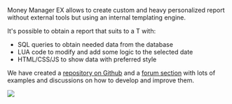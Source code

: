 Money Manager EX allows to create custom and heavy personalized report without external tools but using an internal templating engine.

It's possible to obtain a report that suits to a T with:
- SQL queries to obtain needed data from the database
- LUA code to modify and add some logic to the selected date
- HTML/CSS/JS to show data with preferred style

We have created a [repository on Github](https://www.moneymanagerex.org/component/weblinks/weblink/31-reports/22-github-report-repository?Itemid=435&task=weblink.go) and a [forum section](https://www.moneymanagerex.org/component/weblinks/weblink/31-reports/23-forum-report-repository?Itemid=435&task=weblink.go) with lots of examples and discussions on how to develop and improve them.

![](/images/features/generalreports-md/GeneralReport_Wizard.gif)